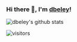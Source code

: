 ### Hi there 👋, I'm [dbeley](https://dbeley.ovh)!

<!--
**dbeley/dbeley** is a ✨ _special_ ✨ repository because its `README.md` (this file) appears on your GitHub profile.

Here are some ideas to get you started:

- 🔭 I’m currently working on ...
- 🌱 I’m currently learning ...
- 👯 I’m looking to collaborate on ...
- 🤔 I’m looking for help with ...
- 💬 Ask me about ...
- 📫 How to reach me: ...
- 😄 Pronouns: ...
- ⚡ Fun fact: ...
-->

![dbeley's github stats](https://github-readme-stats.vercel.app/api?username=dbeley&show_icons=true&title_color=fff&icon_color=79ff97&text_color=9f9f9f&bg_color=151515)

![visitors](https://visitor-badge.glitch.me/badge?page_id=dbeley.dbeley)
